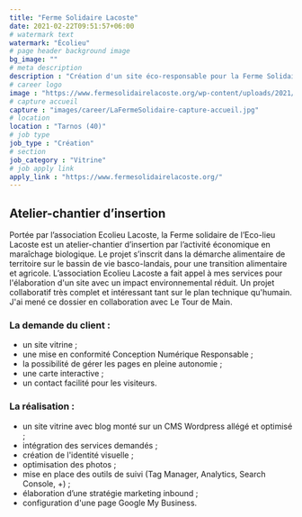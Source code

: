 ```yaml
---
title: "Ferme Solidaire Lacoste"
date: 2021-02-22T09:51:57+06:00
# watermark text
watermark: "Écolieu"
# page header background image
bg_image: ""
# meta description
description : "Création d'un site éco-responsable pour la Ferme Solidaire Écolieu Lacoste basé à Tarnos."
# career logo
image : "https://www.fermesolidairelacoste.org/wp-content/uploads/2021/02/logoWebClr2.svg"
# capture accueil
capture : "images/career/LaFermeSolidaire-capture-accueil.jpg"
# location
location : "Tarnos (40)"
# job type
job_type : "Création"
# section
job_category : "Vitrine"
# job apply link
apply_link : "https://www.fermesolidairelacoste.org/"
---
```



## Atelier-chantier d’insertion

Portée par l’association Ecolieu Lacoste, la Ferme solidaire de l’Eco-lieu Lacoste est un atelier-chantier d’insertion par l’activité économique en maraîchage biologique. Le projet s’inscrit dans la démarche alimentaire de territoire sur le bassin de vie basco-landais, pour une transition alimentaire et agricole. L’association Ecolieu Lacoste a fait appel à mes services pour l'élaboration d'un site avec un impact environnemental réduit. Un projet collaboratif très complet et intéressant tant sur le plan technique qu'humain. J'ai mené ce dossier en collaboration avec Le Tour de Main.


### La demande du client :

* un site vitrine ;
* une mise en conformité Conception Numérique Responsable ;
* la possibilité de gérer les pages en pleine autonomie ;
* une carte interactive ;
* un contact facilité pour les visiteurs.


### La réalisation :

* un site vitrine avec blog monté sur un CMS Wordpress allégé et optimisé ;
* intégration des services demandés ;
* création de l'identité visuelle ;
* optimisation des photos ;
* mise en place des outils de suivi (Tag Manager, Analytics, Search Console, +) ;
* élaboration d’une stratégie marketing inbound ;
* configuration d'une page Google My Business.
